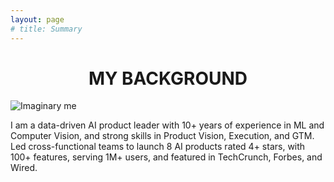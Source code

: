 ```yaml
---
layout: page
# title: Summary
---
```

<h1 align="center">
MY BACKGROUND
</h1>

![Imaginary me](https://raw.githubusercontent.com/mukund-rajukumar/mukund-rajukumar.github.io/master/DALL%C2%B7E%20version%20of%20Mukund.png)

I am a data-driven AI product leader with 10+ years of experience in ML and Computer Vision, and strong skills in Product Vision, Execution, and GTM. Led cross-functional teams to launch 8 AI products rated 4+ stars, with 100+ features, serving 1M+ users, and featured in TechCrunch, Forbes, and Wired.
